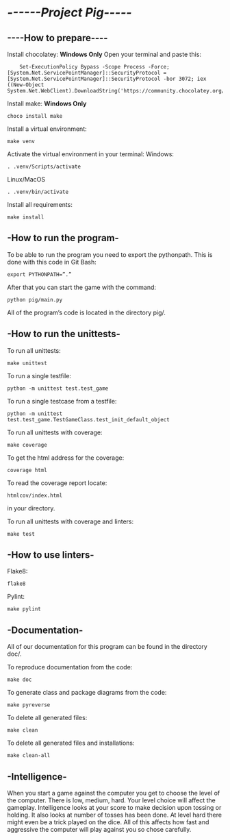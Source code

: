 *------Project Pig-----*
========================


**----How to prepare----**
--------------------------
Install chocolatey:  **Windows Only**
    Open your terminal and paste this:  
    
        Set-ExecutionPolicy Bypass -Scope Process -Force; [System.Net.ServicePointManager]::SecurityProtocol = [System.Net.ServicePointManager]::SecurityProtocol -bor 3072; iex ((New-Object System.Net.WebClient).DownloadString('https://community.chocolatey.org/install.ps1'))

Install make:       **Windows Only**

    choco install make

Install a virtual environment:

    make venv

Activate the virtual environment in your terminal:
Windows:
        
    . .venv/Scripts/activate
Linux/MacOS

    . .venv/bin/activate

Install all requirements:

    make install


**-How to run the program-**
----------------------------
To be able to run the program you need to export the pythonpath.
This is done with this code in Git Bash:

    export PYTHONPATH=”.”
After that you can start the game with the command:

    python pig/main.py

All of the program’s code is located in the directory pig/.


**-How to run the unittests-**
------------------------------
To run all unittests:

    make unittest

To run a single testfile:

    python -m unittest test.test_game

To run a single testcase from a testfile:

    python -m unittest test.test_game.TestGameClass.test_init_default_object

To run all unittests with coverage:

    make coverage

To get the html address for the coverage:

    coverage html
To read the coverage report locate:

    htmlcov/index.html
in your directory.

To run all unittests with coverage and linters:

    make test


**-How to use linters-**
------------------------
Flake8:

    flake8

Pylint:

    make pylint


**-Documentation-**
-------------------
All of our documentation for this program can be found in the directory doc/. 

To reproduce documentation from the code:

    make doc

To generate class and package diagrams from the code:

    make pyreverse

To delete all generated files:

    make clean

To delete all generated files and installations:

    make clean-all

**-Intelligence-**
------------------------
When you start a game against the computer you get to choose the level of the computer. There is low, medium, hard. Your level choice will affect the gameplay. Intelligence looks at your score to make decision upon tossing or holding. It also looks at number of tosses has been done. At level hard there might even be a trick played on the dice. All of this affects how fast and aggressive the computer will play against you so chose carefully. 
